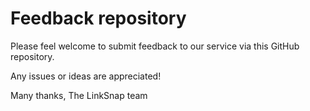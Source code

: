 # Feedback repository

Please feel welcome to submit feedback to our service via this GitHub repository.

Any issues or ideas are appreciated! 

Many thanks,
The LinkSnap team

